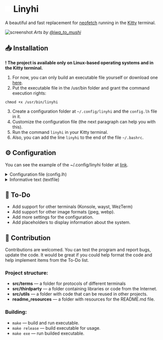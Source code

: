 # <svg role="img" width="20" viewBox="0 0 24 24" xmlns="http://www.w3.org/2000/svg"><title>GNOME Terminal</title><path fill="white" d="M1.846 0A1.841 1.841 0 000 1.846v18.463c0 1.022.823 1.845 1.846 1.845h20.308A1.841 1.841 0 0024 20.31V1.846A1.841 1.841 0 0022.154 0H1.846zm0 .924h20.308c.512 0 .922.41.922.922v18.463c0 .511-.41.921-.922.921H1.846a.919.919 0 01-.922-.921V1.846c0-.512.41-.922.922-.922zm0 .922v18.463h20.308V1.846H1.846zm1.845 2.14l3.235 1.758v.836L3.69 8.477V7.385l2.243-1.207v-.033L3.69 5.076v-1.09zM7.846 9.23h3.693v.924H7.846V9.23zM0 21.736v.418C0 23.177.823 24 1.846 24h20.308A1.841 1.841 0 0024 22.154v-.418a2.334 2.334 0 01-1.846.918H1.846A2.334 2.334 0 010 21.736Z"/></svg> Linyhi
A beautiful and fast replacement for [neofetch](https://github.com/dylanaraps/neofetch) running in the [Kitty](https://github.com/kovidgoyal/kitty) terminal.

![screenshot](https://raw.github.com/dadencukillia/linyhi/main/readme_resources/screenshot.png)
*Arts by [@iwa_to_mushi](https://twitter.com/iwa_to_mushi)*

## 📥️ Installation
**! The project is available only on Linux-based operating systems and in the Kitty terminal.**
1. For now, you can only build an executable file yourself or download one [here](https://github.com/dadencukillia/linyhi/releases).
2. Put the executable file in the /usr/bin folder and grant the command execution rights:
```
chmod +x /usr/bin/linyhi
```
3. Create a configuration folder at `~/.config/linyhi` and the `config.lh` file in it.
4. Customize the configuration file (the next paragraph can help you with this).
5. Run the command `linyhi` in your Kitty terminal.
6. Also, you can add the line `linyhi` to the end of the file `~/.bashrc`.

## ⚙️ Configuration
You can see the example of the ~/.config/linyhi folder at [link](https://github.com/dadencukillia/linyhi/tree/main/readme_resources/linyhi).

<details>
<summary>Configuration file (config.lh)</summary>
<br>

There must be a file `config.lh` in the configuration folder.

`.lh` - a special format of the configuration file. Features:
- You can make comments at the beginning of a line using the “#” character.
- Any other line must be in the “key: value” format.
- The key must: not contain spaces, end with the character “:”.
- Values can be of the following types: character (char), string, boolean, long, non-negative number (unsigned long).
- A string value can be set with or without the “ character.

Well, here's what you can customize in linyhi:
| Key | Type | Description |
|-----|------|-------------|
| textfile | String | The path to the text file whose text will be displayed to the right of the picture. You can learn how to set up this file in the next section. |
| imagesdirectory | String | A folder with images that will be randomly selected and displayed to the left of the informative text. **Important:** all images should be in PNG format, and they are not automatically scaled, so save them in the size that should be displayed in the terminal window. |
| paddingx | non-negative number | Left indents from the edges of the terminal window (number of space characters). |
| paddingy | non-negative number | Top and bottom indents from the edges of the terminal window, past and next command lines (number of line break characters). |
| gap | non-negative number | Indent the informative text from the picture in the spaces. |
| clearconsole | boolean (yes/no/true/false) | If yes or true, the program will clear the console after each program launch. |
| croptextheight | boolean (yes/no/true/false) | If so, the lines of informative text that do not fit within the height of the image will not be displayed. |
| border | character | The character that will form the column that separates the informative text from the image. If you want no column, leave a space here. |
| bordercolor | String | The color of the column between the image and the informative text. You can see the list of possible values below. |

**Color values for bordercolor field:**
| Regular | Bright |
|---------|--------|
| black | gray / grey / bright black |
| red | bright red |
| green | bright green |
| yellow | bright yellow |
| blue | bright blue |
| magenta | bright magenta |
| cyan | bright cyan |
| white | bright white |
| no |
</details>

<details>
<summary>Informative text (textfile)</summary>
<br>

The format of informative text must be in the file specified in the configuration file as the value of the `textfile` field.

The text will be displayed next to the image exactly as it is in the file. However, there is a way to change the color of the text, display system variables and other placeholders (not yet implemented). To do this, you need to surround the system value with `%` characters. For example: `Hello %USER%` or `My terminal is %TERM%`.

To color, surround the name of the color in lowercase letters with `%` symbols. For example: `%red%This text should be red.` or `%red%Red%reset% and %gray%gray%reset% and default.`. Also note that the color is reset every line.

**Color values for informative text:**
| Regular | Bright |
|---------|--------|
| black | gray |
| red | bright_red |
| green | bright_green |
| yellow | bright_yellow |
| blue | bright_blue |
| magenta | bright_magenta |
| cyan | bright_cyan |
| white | bright_white |
| reset |
</details>

## 📝 To-Do
- Add support for other terminals (Konsole, wayst, WezTerm)
- Add support for other image formats (jpeg, webp).
- Add more settings for the configuration.
- Add placeholders to display information about the system.

## 🤝 Contribution
Contributions are welcomed. You can test the program and report bugs, update the code. It would be great if you could help format the code and help implement items from the To-Do list.

### Project structure:
- **src/terms** — a folder for protocols of different terminals
- **src/thirdparty** — a folder containing libraries or code from the Internet.
- **src/utils** — a folder with code that can be reused in other projects.
- **readme_resources** — a folder with resources for the README.md file.

### Building:
- `make` — build and run executable.
- `make release` — build executable for usage.
- `make exe` — run builded executable.